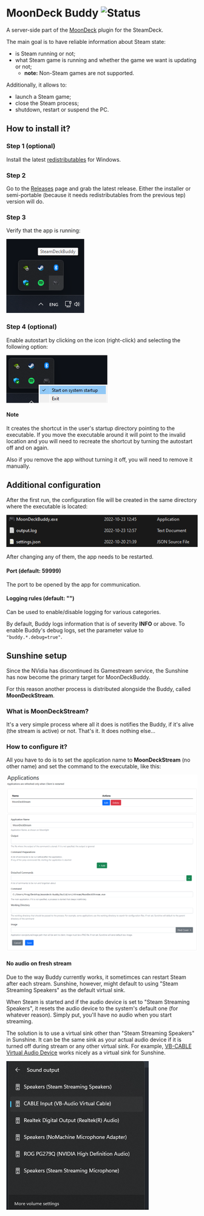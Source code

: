 # MoonDeck Buddy ![Status](https://github.com/FrogTheFrog/moondeck-buddy/actions/workflows/publish.yaml/badge.svg)

A server-side part of the [MoonDeck](https://github.com/FrogTheFrog/moondeck) plugin for the SteamDeck.

The main goal is to have reliable information about Steam state:
 * is Steam running or not;
 * what Steam game is running and whether the game we want is updating or not;
   * **note:** Non-Steam games are not supported.

Additionally, it allows to:
 * launch a Steam game;
 * close the Steam process;
 * shutdown, restart or suspend the PC.

## How to install it?

### Step 1 (optional)

Install the latest [redistributables](https://learn.microsoft.com/en-us/cpp/windows/latest-supported-vc-redist) for Windows.

### Step 2

Go to the [Releases](https://github.com/FrogTheFrog/moondeck-buddy/releases) page and grab the latest release. Either the installer or semi-portable (because it needs redistributables from the previous tep) version will do.

### Step 3

Verify that the app is running:

![Running-App](.github/assets/running-buddy.png)

### Step 4 (optional)

Enable autostart by clicking on the icon (right-click) and selecting the following option:

![Autostart-option](.github/assets/autostart-option.png)

#### Note

It creates the shortcut in the user's startup directory pointing to the executable. If you move the executable around it will point to the invalid location and you will need to recreate the shortcut by turning the autostart off and on again.

Also if you remove the app without turning it off, you will need to remove it manually.

## Additional configuration

After the first run, the configuration file will be created in the same directory where the executable is located:

![Settings](.github/assets/settings.png)

After changing any of them, the app needs to be restarted.

#### Port (default: 59999)

The port to be opened by the app for communication.

#### Logging rules (default: "")

Can be used to enable/disable logging for various categories.

By default, Buddy logs information that is of severity **INFO** or above. To enable Buddy's debug logs, set the parameter value to `"buddy.*.debug=true"`.

## Sunshine setup

Since the NVidia has discontinued its Gamestream service, the Sunshine has now become the primary target for MoonDeckBuddy.

For this reason another process is distributed alongside the Buddy, called **MoonDeckStream**.

### What is MoonDeckStream?

It's a very simple process where all it does is notifies the Buddy, if it's alive (the stream is active) or not. That's it. It does nothing else...

### How to configure it?

All you have to do is to set the application name to **MoonDeckStream** (no other name) and set the command to the executable, like this:

![Sunshine](.github/assets/sunshine.png)

#### No audio on fresh stream

Due to the way Buddy currently works, it sometimces can restart Steam after each stream. Sunshine, however, might default to using "Steam Streaming Speakers" as the default virtual sink.

When Steam is started and if the audio device is set to "Steam Streaming Speakers", it resets the audio device to the system's default one (for whatever reason). Simply put, you'll have no audio when you start streaming.

The solution is to use a virtual sink other than "Steam Streaming Speakers" in Sunshine. It can be the same sink as your actual audio device if it is turned off during stream or any other virtual sink. For example, [VB-CABLE Virtual Audio Device](https://vb-audio.com/Cable/) works nicely as a virtual sink for Sunshine.

![Audio](.github/assets/audio.png)
